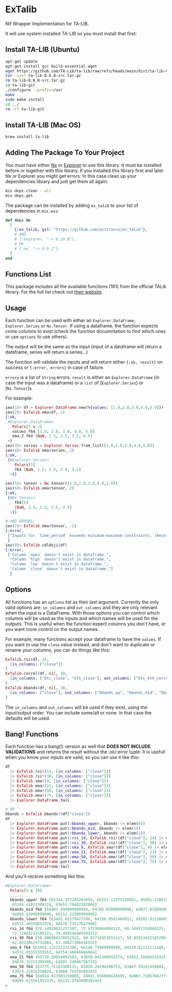 # ExTalib
Nif Wrapper Implementation for TA-LIB.

It will use system installed TA-LIB so you must install that first:

## Install TA-LIB (Ubuntu)

```sh
apt-get update
apt-get install gcc build-essential wget
wget https://github.com/TA-Lib/ta-lib/raw/refs/heads/main/dist/ta-lib-0.6.0-src.tar.gz
tar -zxvf ta-lib-0.6.0-src.tar.gz
rm ta-lib-0.6.0-src.tar.gz
cd ta-lib-git
./configure --prefix=/usr
make
sudo make install
cd ../
rm -rf ta-lib-git
```

## Install TA-LIB (Mac OS)

```sh
brew install ta-lib
```

## Adding The Package To Your Project

You must have either [Nx](https://hexdocs.pm/nx) or [Explorer](https://hexdocs.pm/explorer) to use this library. It must be installed before or together with this library.
If you installed this library first and later Nx or Explorer you might get errors. In this case clean up your dependencies library and just get them all again:
```sh
mix deps.clean --all
mix deps.get
```

<!-- If [available in Hex](https://hex.pm/docs/publish), the package can be installed -->
The package can be installed by adding `ex_talib` to your list of dependencies in `mix.exs`:

```elixir
def deps do
  [
    {:ex_talib, git: "https://github.com/ozitrance/ex_talib"},
    # AND
    # {:explorer, "~> 0.10.0"},
    # OR
    # {:nx, "~> 0.9.2"},
  ]
end
```

<!-- Documentation can be generated with [ExDoc](https://github.com/elixir-lang/ex_doc)
and published on [HexDocs](https://hexdocs.pm). Once published, the docs can
be found at <https://hexdocs.pm/ex_talib>. -->


## Functions List
This package includes all the available functions (161) from the official TALib library. For the full list check out [their website](https://ta-lib.org/functions/).

## Usage
Each function can be used with either an `Explorer.DataFrame`, `Explorer.Series` or `Nx.Tensor`. If using a dataframe, the function expects come columns to exist (check the function documntation to find which ones or use `options` to use others).

The output will be the same as the input (input of a dataframe will return a dataframe, series will return a series...)

The function will validate the inputs and will return either `{:ok, result}` on success or `{:error, errors}` in case of failure.

`errors` is a list of `String` errors.
`result` is either an `Explorer.DataFrame` (in case the input was a dataframe) or a `list` of [`Explorer.Series`] or [`Nx.Tensor`]s

For example:
```elixir
iex(1)> df = Explorer.DataFrame.new(%{values: [1.0,2.0,3.0,4.0,5.0]})
iex(2)> ExTalib.ema(df, 2)
{:ok,
 #Explorer.DataFrame<
   Polars[5 x 2]
   values f64 [1.0, 2.0, 3.0, 4.0, 5.0]
   ema_2 f64 [NaN, 1.5, 2.5, 3.5, 4.5]
 >}
iex(3)> series = Explorer.Series.from_list([1.0,2.0,3.0,4.0,5.0])
iex(4)> ExTalib.ema(series, 2)
{:ok,
 {#Explorer.Series<
    Polars[5]
    f64 [NaN, 1.5, 2.5, 3.5, 4.5]
  >}}

iex(5)> tensor = Nx.tensor([1.0,2.0,3.0,4.0,5.0])
iex(6)> ExTalib.ema(tensor, 2)
{:ok,
 {#Nx.Tensor<
    f64[5]
    [NaN, 1.5, 2.5, 3.5, 4.5]
  >}}

# AND ERRORS:
iex(7)> ExTalib.ema(tensor, -2)
{:error,
 ["Inputs for `time_period` exceeds minimum-maximum constraints. (Received: -2, Min: 2, Max: 100000)"]
 }
iex(8)> ExTalib.cdldoji(df)
{:error,
 ["Column `open` doesn't exist in dataframe.",
  "Column `high` doesn't exist in dataframe.",
  "Column `low` doesn't exist in dataframe.",
  "Column `close` doesn't exist in dataframe."]
  }
```

## Options
All functions has an `options` list as their last argument.
Currently the only valid options are: `in_columns` and `out_columns` and they are only relevant when the input is a DataFrame. With those options you can control which columns will be used as the inputs and which names will be used for the outputs. This is useful when the function expect columns you don't have, or you want more control on the output names.

For example, many functions accept your dataframe to have the `values`. If you want to use the `close` value instead, and don't want to duplicate or rename your columns, you can do things like this:
```elixir
ExTalib.rsi(df, 14, 
  [in_columns: ["close"]]
)
ExTalib.correl(df, nil, 30, 
  [in_columns: ["btc_close", "eth_close"], out_columns: ["btc_eth_correl"]]
)
ExTalib.bbands(df, nil, 30, 
  [in_columns: ["close"], out_columns: ["bbands_up", "bbands_mid", "bbands_low"]]
)
```

The `in_columns` and `out_columns` will be used if they exist, using the input/output order. You can include some/all or none. In that case the defaults will be used.

## Bang! Functions
Each function has a bang(!) version as well that **DOES NOT INCLUDE VALIDATIONS** and returns the result without the :ok/:error tuple.
It is usefull when you know your inputs are valid, so you can use it like this:

```elixir
df
  |> ExTalib.rsi!(14, [in_columns: ["close"]])
  |> ExTalib.rsi!(30, [in_columns: ["close"]])
  |> ExTalib.sma!(9, [in_columns: ["close"]])
  |> ExTalib.ema!(21, [in_columns: ["close"]])
  |> ExTalib.ema!(50, [in_columns: ["close"]])
  |> ExTalib.ema!(75, [in_columns: ["close"]])
  |> Explorer.DataFrame.tail

# OR
bbands = ExTalib.bbands!(df["close"])
df
  |> Explorer.DataFrame.put(:bbands_upper, bbands |> elem(0))
  |> Explorer.DataFrame.put(:bbands_mid, bbands |> elem(1))
  |> Explorer.DataFrame.put(:bbands_lower, bbands |> elem(2))
  |> Explorer.DataFrame.put(:rsi_14, ExTalib.rsi!(df["close"], 14) |> elem(0))
  |> Explorer.DataFrame.put(:rsi_30, ExTalib.rsi!(df["close"], 30) |> elem(0))
  |> Explorer.DataFrame.put(:sma_9, ExTalib.sma!(df["close"], 9) |> elem(0))
  |> Explorer.DataFrame.put(:ema_21, ExTalib.ema!(df["close"], 21) |> elem(0))
  |> Explorer.DataFrame.put(:ema_50, ExTalib.ema!(df["close"], 50) |> elem(0))
  |> Explorer.DataFrame.put(:ema_75, ExTalib.ema!(df["close"], 75) |> elem(0))
  |> Explorer.DataFrame.tail
```

And you'll receive something like this:

```elixir 
#Explorer.DataFrame<
  Polars[5 x 18]
  ........
  bbands_upper f64 [65344.977205262854, 65251.12375330862, 65091.12861934584,
   65384.41021308116, 65653.70482382084]
  bbands_mid f64 [64403.499999999956, 64705.03999999996, 64837.01999999996,
   64950.93999999996, 65112.21999999996]
  bbands_lower f64 [63462.02279473706, 64158.9562466913, 64582.91138065408,
   64517.46978691876, 64570.73517617908]
  rsi_14 f64 [70.14928031257307, 72.97336944060123, 68.34457254966325,
   72.72843213105321, 74.49954840550322]
  rsi_30 f64 [58.800906378852915, 60.93719453655147, 58.83913632185299,
   62.02220629731864, 63.38627106616552]
  sma_9 f64 [63955.122222222206, 64146.79999999998, 64319.61111111109,
   64531.95555555553, 64754.66666666664]
  ema_21 f64 [63739.39654092583, 63859.842309932574, 63952.55664539325,
   64076.33331399386, 64207.24846726715]
  ema_50 f64 [63775.75163360131, 63826.28294208753, 63867.59341494684,
   63924.31916338029, 63986.75370599283]
  ema_75 f64 [64014.017803250885, 64041.656808428495, 64063.710576627745,
   64096.615561453335, 64133.978309836144]
>
```

